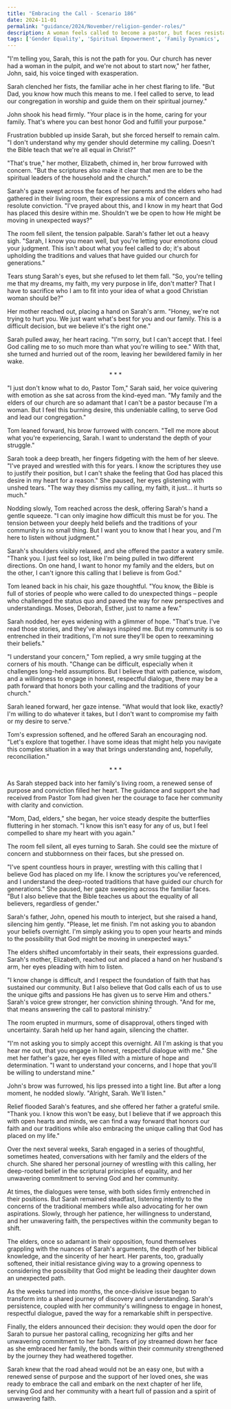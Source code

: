 ```yaml
---
title: "Embracing the Call - Scenario 186"
date: 2024-11-01
permalink: "guidance/2024/November/religion-gender-roles/"
description: A woman feels called to become a pastor, but faces resistance from her traditional religious community. She seeks guidance from Pastor Tom Rhodes to navigate this conflict and find a way to reconcile her faith and her desire to serve in a leadership role.
tags: ['Gender Equality', 'Spiritual Empowerment', 'Family Dynamics', 'Pastoral Guidance']
---
```

"I'm telling you, Sarah, this is not the path for you. Our church has never had a woman in the pulpit, and we're not about to start now," her father, John, said, his voice tinged with exasperation.

Sarah clenched her fists, the familiar ache in her chest flaring to life. "But Dad, you know how much this means to me. I feel called to serve, to lead our congregation in worship and guide them on their spiritual journey."

John shook his head firmly. "Your place is in the home, caring for your family. That's where you can best honor God and fulfill your purpose."

Frustration bubbled up inside Sarah, but she forced herself to remain calm. "I don't understand why my gender should determine my calling. Doesn't the Bible teach that we're all equal in Christ?"

"That's true," her mother, Elizabeth, chimed in, her brow furrowed with concern. "But the scriptures also make it clear that men are to be the spiritual leaders of the household and the church."

Sarah's gaze swept across the faces of her parents and the elders who had gathered in their living room, their expressions a mix of concern and resolute conviction. "I've prayed about this, and I know in my heart that God has placed this desire within me. Shouldn't we be open to how He might be moving in unexpected ways?"

The room fell silent, the tension palpable. Sarah's father let out a heavy sigh. "Sarah, I know you mean well, but you're letting your emotions cloud your judgment. This isn't about what you feel called to do; it's about upholding the traditions and values that have guided our church for generations."

Tears stung Sarah's eyes, but she refused to let them fall. "So, you're telling me that my dreams, my faith, my very purpose in life, don't matter? That I have to sacrifice who I am to fit into your idea of what a good Christian woman should be?"

Her mother reached out, placing a hand on Sarah's arm. "Honey, we're not trying to hurt you. We just want what's best for you and our family. This is a difficult decision, but we believe it's the right one."

Sarah pulled away, her heart racing. "I'm sorry, but I can't accept that. I feel God calling me to so much more than what you're willing to see." With that, she turned and hurried out of the room, leaving her bewildered family in her wake.

<center>* * *</center>

"I just don't know what to do, Pastor Tom," Sarah said, her voice quivering with emotion as she sat across from the kind-eyed man. "My family and the elders of our church are so adamant that I can't be a pastor because I'm a woman. But I feel this burning desire, this undeniable calling, to serve God and lead our congregation."

Tom leaned forward, his brow furrowed with concern. "Tell me more about what you're experiencing, Sarah. I want to understand the depth of your struggle."

Sarah took a deep breath, her fingers fidgeting with the hem of her sleeve. "I've prayed and wrestled with this for years. I know the scriptures they use to justify their position, but I can't shake the feeling that God has placed this desire in my heart for a reason." She paused, her eyes glistening with unshed tears. "The way they dismiss my calling, my faith, it just... it hurts so much."

Nodding slowly, Tom reached across the desk, offering Sarah's hand a gentle squeeze. "I can only imagine how difficult this must be for you. The tension between your deeply held beliefs and the traditions of your community is no small thing. But I want you to know that I hear you, and I'm here to listen without judgment."

Sarah's shoulders visibly relaxed, and she offered the pastor a watery smile. "Thank you. I just feel so lost, like I'm being pulled in two different directions. On one hand, I want to honor my family and the elders, but on the other, I can't ignore this calling that I believe is from God."

Tom leaned back in his chair, his gaze thoughtful. "You know, the Bible is full of stories of people who were called to do unexpected things – people who challenged the status quo and paved the way for new perspectives and understandings. Moses, Deborah, Esther, just to name a few."

Sarah nodded, her eyes widening with a glimmer of hope. "That's true. I've read those stories, and they've always inspired me. But my community is so entrenched in their traditions, I'm not sure they'll be open to reexamining their beliefs."

"I understand your concern," Tom replied, a wry smile tugging at the corners of his mouth. "Change can be difficult, especially when it challenges long-held assumptions. But I believe that with patience, wisdom, and a willingness to engage in honest, respectful dialogue, there may be a path forward that honors both your calling and the traditions of your church."

Sarah leaned forward, her gaze intense. "What would that look like, exactly? I'm willing to do whatever it takes, but I don't want to compromise my faith or my desire to serve."

Tom's expression softened, and he offered Sarah an encouraging nod. "Let's explore that together. I have some ideas that might help you navigate this complex situation in a way that brings understanding and, hopefully, reconciliation."

<center>* * *</center>

As Sarah stepped back into her family's living room, a renewed sense of purpose and conviction filled her heart. The guidance and support she had received from Pastor Tom had given her the courage to face her community with clarity and conviction.

"Mom, Dad, elders," she began, her voice steady despite the butterflies fluttering in her stomach. "I know this isn't easy for any of us, but I feel compelled to share my heart with you again."

The room fell silent, all eyes turning to Sarah. She could see the mixture of concern and stubbornness on their faces, but she pressed on.

"I've spent countless hours in prayer, wrestling with this calling that I believe God has placed on my life. I know the scriptures you've referenced, and I understand the deep-rooted traditions that have guided our church for generations." She paused, her gaze sweeping across the familiar faces. "But I also believe that the Bible teaches us about the equality of all believers, regardless of gender."

Sarah's father, John, opened his mouth to interject, but she raised a hand, silencing him gently. "Please, let me finish. I'm not asking you to abandon your beliefs overnight. I'm simply asking you to open your hearts and minds to the possibility that God might be moving in unexpected ways."

The elders shifted uncomfortably in their seats, their expressions guarded. Sarah's mother, Elizabeth, reached out and placed a hand on her husband's arm, her eyes pleading with him to listen.

"I know change is difficult, and I respect the foundation of faith that has sustained our community. But I also believe that God calls each of us to use the unique gifts and passions He has given us to serve Him and others." Sarah's voice grew stronger, her conviction shining through. "And for me, that means answering the call to pastoral ministry."

The room erupted in murmurs, some of disapproval, others tinged with uncertainty. Sarah held up her hand again, silencing the chatter.

"I'm not asking you to simply accept this overnight. All I'm asking is that you hear me out, that you engage in honest, respectful dialogue with me." She met her father's gaze, her eyes filled with a mixture of hope and determination. "I want to understand your concerns, and I hope that you'll be willing to understand mine."

John's brow was furrowed, his lips pressed into a tight line. But after a long moment, he nodded slowly. "Alright, Sarah. We'll listen."

Relief flooded Sarah's features, and she offered her father a grateful smile. "Thank you. I know this won't be easy, but I believe that if we approach this with open hearts and minds, we can find a way forward that honors our faith and our traditions while also embracing the unique calling that God has placed on my life."

Over the next several weeks, Sarah engaged in a series of thoughtful, sometimes heated, conversations with her family and the elders of the church. She shared her personal journey of wrestling with this calling, her deep-rooted belief in the scriptural principles of equality, and her unwavering commitment to serving God and her community.

At times, the dialogues were tense, with both sides firmly entrenched in their positions. But Sarah remained steadfast, listening intently to the concerns of the traditional members while also advocating for her own aspirations. Slowly, through her patience, her willingness to understand, and her unwavering faith, the perspectives within the community began to shift.

The elders, once so adamant in their opposition, found themselves grappling with the nuances of Sarah's arguments, the depth of her biblical knowledge, and the sincerity of her heart. Her parents, too, gradually softened, their initial resistance giving way to a growing openness to considering the possibility that God might be leading their daughter down an unexpected path.

As the weeks turned into months, the once-divisive issue began to transform into a shared journey of discovery and understanding. Sarah's persistence, coupled with her community's willingness to engage in honest, respectful dialogue, paved the way for a remarkable shift in perspective.

Finally, the elders announced their decision: they would open the door for Sarah to pursue her pastoral calling, recognizing her gifts and her unwavering commitment to her faith. Tears of joy streamed down her face as she embraced her family, the bonds within their community strengthened by the journey they had weathered together.

Sarah knew that the road ahead would not be an easy one, but with a renewed sense of purpose and the support of her loved ones, she was ready to embrace the call and embark on the next chapter of her life, serving God and her community with a heart full of passion and a spirit of unwavering faith.

